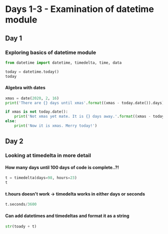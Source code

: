 # Days 1-3 - Examination of datetime module

## Day 1 

### Exploring basics of datetime module

```python
from datetime import datetime, timedelta, time, data
```

```python
today = datetime.today()
today
```

#### Algebra with dates
```python
xmas = date(2020, 2, 16)
print('There are {} days until xmas'.format((xmas - today.date()).days))
```

```python
if xmas is not today.date():
	print('Not xmas yet mate. It is {} days away.'.format((xmas - today.date()).days))
else:
	print('Now it is xmas. Merry today!')
```

## Day 2

### Looking at timedelta in more detail

#### How many days until 100 days of code is complete..?!
```python
t = timedelta(days=98, hours=23)
t
```

#### t.hours doesn't work -> timedelta works in either days or seconds
```python
t.seconds/3600
```

#### Can add datetimes and timedeltas and format it as a string
```python
str(toady + t)
```
